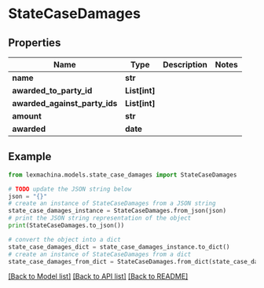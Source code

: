 # StateCaseDamages


## Properties

Name | Type | Description | Notes
------------ | ------------- | ------------- | -------------
**name** | **str** |  | 
**awarded_to_party_id** | **List[int]** |  | 
**awarded_against_party_ids** | **List[int]** |  | 
**amount** | **str** |  | 
**awarded** | **date** |  | 

## Example

```python
from lexmachina.models.state_case_damages import StateCaseDamages

# TODO update the JSON string below
json = "{}"
# create an instance of StateCaseDamages from a JSON string
state_case_damages_instance = StateCaseDamages.from_json(json)
# print the JSON string representation of the object
print(StateCaseDamages.to_json())

# convert the object into a dict
state_case_damages_dict = state_case_damages_instance.to_dict()
# create an instance of StateCaseDamages from a dict
state_case_damages_from_dict = StateCaseDamages.from_dict(state_case_damages_dict)
```
[[Back to Model list]](../README.md#documentation-for-models) [[Back to API list]](../README.md#documentation-for-api-endpoints) [[Back to README]](../README.md)


